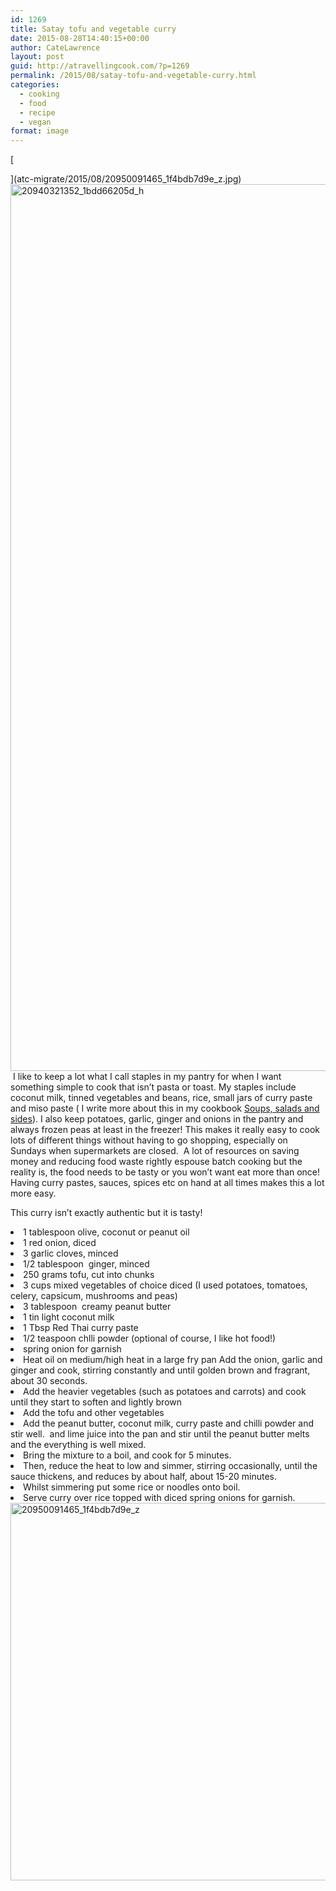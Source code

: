 ```yaml
---
id: 1269
title: Satay tofu and vegetable curry
date: 2015-08-28T14:40:15+00:00
author: CateLawrence
layout: post
guid: http://atravellingcook.com/?p=1269
permalink: /2015/08/satay-tofu-and-vegetable-curry.html
categories:
  - cooking
  - food
  - recipe
  - vegan
format: image
---
```

[
  
](atc-migrate/2015/08/20950091465_1f4bdb7d9e_z.jpg) [<img class="aligncenter size-full wp-image-1276" src="atc-migrate/2015/08/20940321352_1bdd66205d_h.jpg" alt="20940321352_1bdd66205d_h" width="1600" height="1419" />](atc-migrate/2015/08/20940321352_1bdd66205d_h.jpg) I like to keep a lot what I call staples in my pantry for when I want something simple to cook that isn&#8217;t pasta or toast. My staples include coconut milk, tinned vegetables and beans, rice, small jars of curry paste and miso paste ( I write more about this in my cookbook [Soups, salads and sides](https://sellfy.com/p/AnEq/)). I also keep potatoes, garlic, ginger and onions in the pantry and always frozen peas at least in the freezer! This makes it really easy to cook lots of different things without having to go shopping, especially on Sundays when supermarkets are closed.  A lot of resources on saving money and reducing food waste rightly espouse batch cooking but the reality is, the food needs to be tasty or you won&#8217;t want eat more than once! Having curry pastes, sauces, spices etc on hand at all times makes this a lot more easy.

This curry isn&#8217;t exactly authentic but it is tasty!



<li class="ingredient">
  1 tablespoon olive, coconut or peanut oil
</li>
<li class="ingredient">
  1 red onion, diced
</li>
<li class="ingredient">
  3 garlic cloves, minced
</li>
<li class="ingredient">
  1/2 tablespoon  ginger, minced
</li>
<li class="ingredient">
  250 grams tofu, cut into chunks
</li>
<li class="ingredient">
  3 cups mixed vegetables of choice diced (I used potatoes, tomatoes, celery, capsicum, mushrooms and peas)
</li>
<li class="ingredient">
  3 tablespoon  creamy peanut butter
</li>
<li class="ingredient">
  1 tin light coconut milk
</li>
<li class="ingredient">
  1 Tbsp Red Thai curry paste
</li>
<li class="ingredient">
  1/2 teaspoon chlli powder (optional of course, I like hot food!)
</li>
<li class="ingredient">
  spring onion for garnish
</li>

<li class="instruction">
  Heat oil on medium/high heat in a large fry pan Add the onion, garlic and ginger and cook, stirring constantly and until golden brown and fragrant, about 30 seconds.
</li>
<li class="instruction">
  Add the heavier vegetables (such as potatoes and carrots) and cook until they start to soften and lightly brown
</li>
<li class="instruction">
  Add the tofu and other vegetables
</li>
<li class="instruction">
  Add the peanut butter, coconut milk, curry paste and chilli powder and stir well.  and lime juice into the pan and stir until the peanut butter melts and the everything is well mixed.
</li>
<li class="instruction">
  Bring the mixture to a boil, and cook for 5 minutes.
</li>
<li class="instruction">
  Then, reduce the heat to low and simmer, stirring occasionally, until the sauce thickens, and reduces by about half, about 15-20 minutes.
</li>
<li class="instruction">
  Whilst simmering put some rice or noodles onto boil.
</li>
<li class="instruction">
  Serve curry over rice topped with diced spring onions for garnish.
</li>

<img class="aligncenter size-large wp-image-1275" src="atc-migrate/2015/08/20950091465_1f4bdb7d9e_z.jpg" alt="20950091465_1f4bdb7d9e_z" width="640" height="604" />